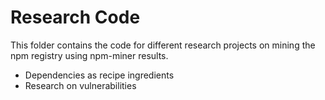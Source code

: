 # Research Code

This folder contains the code for different research projects on mining the npm registry using npm-miner results.

- Dependencies as recipe ingredients
- Research on vulnerabilities